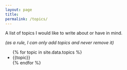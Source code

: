 ```yaml
---
layout: page
title: 
permalink: /topics/
---
```


A list of topics I would like to write about or have in mind. 

*(as a rule, I can only add topics and never remove it)*

<ul>
{% for topic in site.data.topics  %}
  <li> {{topic}} </li>
{% endfor %}
</ul>

